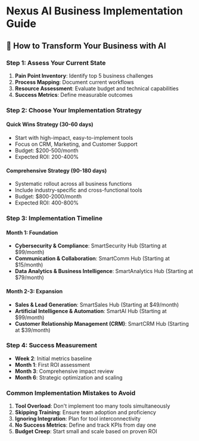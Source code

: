 # Nexus AI Business Implementation Guide

## 🎯 How to Transform Your Business with AI

### Step 1: Assess Your Current State
1. **Pain Point Inventory**: Identify top 5 business challenges
2. **Process Mapping**: Document current workflows
3. **Resource Assessment**: Evaluate budget and technical capabilities
4. **Success Metrics**: Define measurable outcomes

### Step 2: Choose Your Implementation Strategy
#### Quick Wins Strategy (30-60 days)
- Start with high-impact, easy-to-implement tools
- Focus on CRM, Marketing, and Customer Support
- Budget: $200-500/month
- Expected ROI: 200-400%

#### Comprehensive Strategy (90-180 days)
- Systematic rollout across all business functions
- Include industry-specific and cross-functional tools
- Budget: $800-2000/month
- Expected ROI: 400-800%

### Step 3: Implementation Timeline
#### Month 1: Foundation
- **Cybersecurity & Compliance**: SmartSecurity Hub (Starting at $99/month)
- **Communication & Collaboration**: SmartComm Hub (Starting at $15/month)
- **Data Analytics & Business Intelligence**: SmartAnalytics Hub (Starting at $79/month)

#### Month 2-3: Expansion
- **Sales & Lead Generation**: SmartSales Hub (Starting at $49/month)
- **Artificial Intelligence & Automation**: SmartAI Hub (Starting at $99/month)
- **Customer Relationship Management (CRM)**: SmartCRM Hub (Starting at $39/month)

### Step 4: Success Measurement
- **Week 2**: Initial metrics baseline
- **Month 1**: First ROI assessment
- **Month 3**: Comprehensive impact review
- **Month 6**: Strategic optimization and scaling

### Common Implementation Mistakes to Avoid
1. **Tool Overload**: Don't implement too many tools simultaneously
2. **Skipping Training**: Ensure team adoption and proficiency
3. **Ignoring Integration**: Plan for tool interconnectivity
4. **No Success Metrics**: Define and track KPIs from day one
5. **Budget Creep**: Start small and scale based on proven ROI

